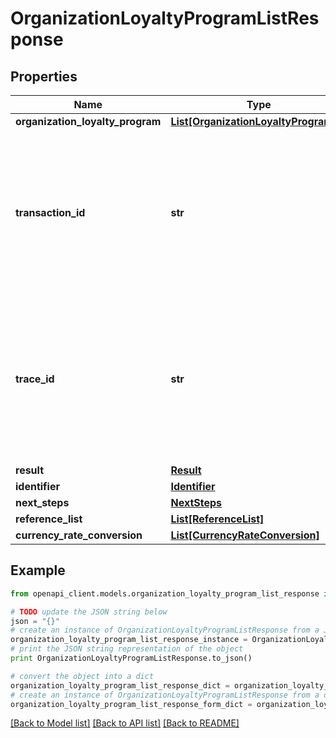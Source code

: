 # OrganizationLoyaltyProgramListResponse


## Properties
Name | Type | Description | Notes
------------ | ------------- | ------------- | -------------
**organization_loyalty_program** | [**List[OrganizationLoyaltyProgramID]**](OrganizationLoyaltyProgramID.md) |  | [optional] 
**transaction_id** | **str** | Unique transaction, correlation or tracking id for a single request and reply i.e. for a single transaction. Should be a 128 bit GUID format. Also know as E2ETrackingId. | [optional] 
**trace_id** | **str** | Optional ID for internal child transactions created for processing a single request (single transaction). Should be a 128 bit GUID format. Also known as ChildTrackingId. | [optional] 
**result** | [**Result**](Result.md) |  | [optional] 
**identifier** | [**Identifier**](Identifier.md) |  | [optional] 
**next_steps** | [**NextSteps**](NextSteps.md) |  | [optional] 
**reference_list** | [**List[ReferenceList]**](ReferenceList.md) |  | [optional] 
**currency_rate_conversion** | [**List[CurrencyRateConversion]**](CurrencyRateConversion.md) |  | [optional] 

## Example

```python
from openapi_client.models.organization_loyalty_program_list_response import OrganizationLoyaltyProgramListResponse

# TODO update the JSON string below
json = "{}"
# create an instance of OrganizationLoyaltyProgramListResponse from a JSON string
organization_loyalty_program_list_response_instance = OrganizationLoyaltyProgramListResponse.from_json(json)
# print the JSON string representation of the object
print OrganizationLoyaltyProgramListResponse.to_json()

# convert the object into a dict
organization_loyalty_program_list_response_dict = organization_loyalty_program_list_response_instance.to_dict()
# create an instance of OrganizationLoyaltyProgramListResponse from a dict
organization_loyalty_program_list_response_form_dict = organization_loyalty_program_list_response.from_dict(organization_loyalty_program_list_response_dict)
```
[[Back to Model list]](../README.md#documentation-for-models) [[Back to API list]](../README.md#documentation-for-api-endpoints) [[Back to README]](../README.md)


